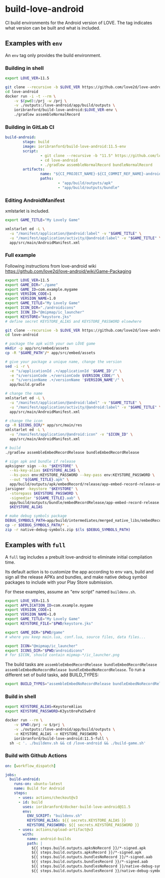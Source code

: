 # build-love-android
CI build environments for the Android version of LOVE. The tag indicates what version can be built and what is included.

## Examples with `env`

An `env` tag only provides the build environment.

### Building in shell
```bash
export LOVE_VER=11.5

git clone --recursive -b $LOVE_VER https://github.com/love2d/love-android
cd love-android
docker run -i -t --rm \
	-v $(pwd):/prj -w /prj \
	-v ./outputs:/love-android/app/build/outputs \
	ioribranford/build-love-android:$LOVE_VER-env \
	./gradlew assembleNormalRecord
```

### Building in GitLab CI
```yaml
build-android:
        stage: build
        image: ioribranford/build-love-android:11.5-env
        script:
                - git clone --recursive -b "11.5" https://github.com/love2d/love-android
                - cd love-android
                - ./gradlew assembleNormalRecord bundleNormalRecord
        artifacts:
                name: "${CI_PROJECT_NAME}-${CI_COMMIT_REF_NAME}-android"
                paths:
                        - "app/build/outputs/apk"
                        - "app/build/outputs/bundle"
```

### Editing AndroidManifest
xmlstarlet is included.
```bash
export GAME_TITLE="My Lovely Game"

xmlstarlet ed -L \
  -u "/manifest/application/@android:label" -v "$GAME_TITLE" \
  -u "/manifest/application/activity/@android:label" -v "$GAME_TITLE" \
  app/src/main/AndroidManifest.xml
```

### Full example
Following instructions from love-android wiki https://github.com/love2d/love-android/wiki/Game-Packaging
```bash
export LOVE_VER=11.5
export GAME_DIR="./game"
export GAME_ID=com.example.mygame
export VERSION_CODE=1
export VERSION_NAME=1.0
export GAME_TITLE="My Lovely Game"
export ICON_DIR="./androidicons"
export ICON_ID="@mipmap/ic_launcher"
export KEYSTORE="keystore.jks"
# define secret KEYSTORE_ALIAS and KEYSTORE_PASSWORD elsewhere

git clone --recursive -b $LOVE_VER https://github.com/love2d/love-android
cd love-android

# package the apk with your own LÖVE game
mkdir -p app/src/embed/assets
cp -R "$GAME_PATH"/* app/src/embed/assets

# give your package a unique name, change the version
sed -i -r \
  -e "s/applicationId .+/applicationId '$GAME_ID'/" \
  -e "s/versionCode .+/versionCode $VERSION_CODE/" \
  -e "s/versionName .+/versionName '$VERSION_NAME'/" \
  app/build.gradle

# change the name
xmlstarlet ed -L \
  -u "/manifest/application/@android:label" -v "$GAME_TITLE" \
  -u "/manifest/application/activity/@android:label" -v "$GAME_TITLE" \
  app/src/main/AndroidManifest.xml

# change the icon
cp -R $ICONS_DIR/* app/src/main/res
xmlstarlet ed -L \
  -u "/manifest/application/@android:icon" -v "$ICON_ID" \
  app/src/main/AndroidManifest.xml

# build
./gradlew assembleEmbedRecordRelease bundleEmbedRecordRelease

# sign apk and bundle if release
apksigner sign --ks "$KEYSTORE" \
  --ks-key-alias $KEYSTORE_ALIAS \
  --ks-pass env:KEYSTORE_PASSWORD --key-pass env:KEYSTORE_PASSWORD \
  --out "${GAME_TITLE}.apk" \
  app/build/outputs/apk/embedRecord/release/app-embed-record-release-unsigned.apk
jarsigner -keystore "$KEYSTORE" \
  -storepass $KEYSTORE_PASSWORD \
  -signedjar "${GAME_TITLE}.aab" \
  app/build/outputs/bundle/embedRecordRelease/app-embed-record-release.aab \
  $KEYSTORE_ALIAS

# make debug symbols package
DEBUG_SYMBOLS_PATH=app/build/intermediates/merged_native_libs/embedRecordRelease/out/lib/
cp -r $DEBUG_SYMBOLS_PATH/* .
zip -r native-debug-symbols.zip $(ls $DEBUG_SYMBOLS_PATH)
```

## Examples with `full`

A `full` tag includes a prebuilt love-android to eliminate initial compilation time.

Its default action is to customize the app according to env vars, build and sign all the release APKs and bundles, and make native debug symbol packages to include with your Play Store submission.

For these examples, assume an "env script" named `buildenv.sh`.

```bash
export LOVE_VER=11.5
export APPLICATION_ID=com.example.mygame
export VERSION_CODE=1
export VERSION_NAME=1.0
export GAME_TITLE="My Lovely Game"
export KEYSTORE_FILE="$PWD/keystore.jks"

export GAME_DIR="$PWD/game"
# where you keep main.lua, conf.lua, source files, data files...

export ICON="@mipmap/ic_launcher"
export ICONS_DIR="$PWD/androidicons"
# for $ICON, should contain mipmap-*/ic_launcher.png
```

The build tasks are `assembleEmbedRecordRelease bundleEmbedRecordRelease assembleEmbedNoRecordRelease bundleEmbedNoRecordRelease`. To run a different set of build tasks, add BUILD_TYPES:
```bash
export BUILD_TYPES="assembleEmbedNoRecordRelease bundleEmbedNoRecordRelease"
```

### Build in shell

```bash
export KEYSTORE_ALIAS=KeystoreAlias
export KEYSTORE_PASSWORD=K3yst0rePa55w0rd

docker run --rm \
	-v $PWD:/prj -w $/prj \
	-v ./outputs:/love-android/app/build/outputs \
	-e KEYSTORE_ALIAS -e KEYSTORE_PASSWORD \
	ioribranford/build-love-android:11.5-full \
  sh -c '. ./buildenv.sh && cd /love-android && ./build-game.sh'
```

### Build with Github Actions

```yaml
on: [workflow_dispatch]

jobs:
  build-android:
    runs-on: ubuntu-latest
    name: Build for Android
    steps:
      - uses: actions/checkout@v3
      - id: build
        uses: ioribranford/docker-build-love-android@11.5
        env:
          ENV_SCRIPT: "buildenv.sh"
          KEYSTORE_ALIAS: ${{ secrets.KEYSTORE_ALIAS }}
          KEYSTORE_PASSWORD: ${{ secrets.KEYSTORE_PASSWORD }}
      - uses: actions/upload-artifact@v3
        with:
          name: android-builds
          path: |
            ${{ steps.build.outputs.apksNoRecord }}/*-signed.apk
            ${{ steps.build.outputs.apksRecord }}/*-signed.apk
            ${{ steps.build.outputs.bundlesNoRecord }}/*-signed.aab
            ${{ steps.build.outputs.bundlesRecord }}/*-signed.aab
            ${{ steps.build.outputs.bundlesNoRecord }}/native-debug-symbols.zip
            ${{ steps.build.outputs.bundlesRecord }}/native-debug-symbols.zip
```